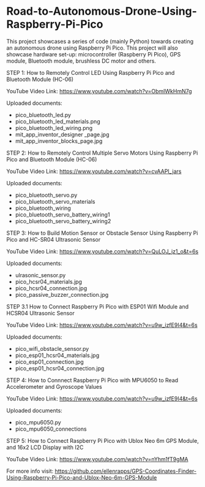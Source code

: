 # Road-to-Autonomous-Drone-Using-Raspberry-Pi-Pico
This project showcases a series of code (mainly Python) towards creating an autonomous drone using Raspberry Pi Pico. This project will also showcase hardware set-up: microcontroller (Raspberry Pi Pico), GPS module, Bluetooth module, brushless DC motor and others.

STEP 1: How to Remotely Control LED Using Raspberry Pi Pico and Bluetooth Module (HC-06)

YouTube Video Link: https://www.youtube.com/watch?v=ObmIWkHmN7g

Uploaded documents:

- pico_bluetooth_led.py
- pico_bluetooth_led_materials.png
- pico_bluetooth_led_wiring.png
- mit_app_inventor_designer _page.jpg
- mit_app_inventor_blocks_page.jpg

STEP 2: How to Remotely Control Multiple Servo Motors Using Raspberry Pi Pico and Bluetooth Module (HC-06)

YouTube Video Link: https://www.youtube.com/watch?v=cvAAPI_jars

Uploaded documents:
- pico_bluetooth_servo.py
- pico_bluetooth_servo_materials
- pico_bluetooth_wiring
- pico_bluetooth_servo_battery_wiring1
- pico_bluetooth_servo_battery_wiring2

STEP 3: How to Build Motion Sensor or Obstacle Sensor Using Raspberry Pi Pico and HC-SR04 Ultrasonic Sensor

YouTube Video Link: https://www.youtube.com/watch?v=QuLOJ_jz1_o&t=6s

Uploaded documents:
- ulrasonic_sensor.py
- pico_hcsr04_materials.jpg
- pico_hcsr04_connection.jpg
- pico_passive_buzzer_connection.jpg

STEP 3.1 How to Connect Raspberry Pi Pico with ESP01 Wifi Module and HCSR04 Ultrasonic Sensor

YouTube Video Link: https://www.youtube.com/watch?v=u9w_izfE9I4&t=6s

Uploaded documents:
- pico_wifi_obstacle_sensor.py
- pico_esp01_hcsr04_materials.jpg
- pico_esp01_connection.jpg
- pico_esp01_hcsr04_connection.jpg


STEP 4: How to Connnect Raspberry Pi Pico with MPU6050 to Read Accelerometer and Gyroscope Values 

YouTube Video Link: https://www.youtube.com/watch?v=u9w_izfE9I4&t=6s

Uploaded documents:
- pico_mpu6050.py
- pico_mpu6050_connections


STEP 5: How to Connect Raspberry Pi Pico with Ublox Neo 6m GPS Module, and 16x2 LCD Display with I2C

YouTube Video Link: https://www.youtube.com/watch?v=nYhm1fT9gMA

For more info visit: 
https://github.com/ellenrapps/GPS-Coordinates-Finder-Using-Raspberry-Pi-Pico-and-Ublox-Neo-6m-GPS-Module

